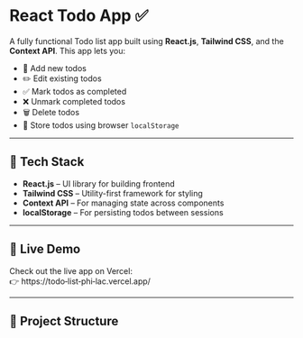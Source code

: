 # React Todo App ✅

A fully functional Todo list app built using **React.js**, **Tailwind CSS**, and the **Context API**. This app lets you:

- 📝 Add new todos  
- ✏️ Edit existing todos  
- ✅ Mark todos as completed  
- ❌ Unmark completed todos  
- 🗑️ Delete todos  
- 💾 Store todos using browser `localStorage`

---

## 🔧 Tech Stack

- **React.js** – UI library for building frontend  
- **Tailwind CSS** – Utility-first framework for styling  
- **Context API** – For managing state across components  
- **localStorage** – For persisting todos between sessions

---

## 🚀 Live Demo

Check out the live app on Vercel:  
👉 https://todo‑list‑phi‑lac.vercel.app/

---

## 📁 Project Structure

